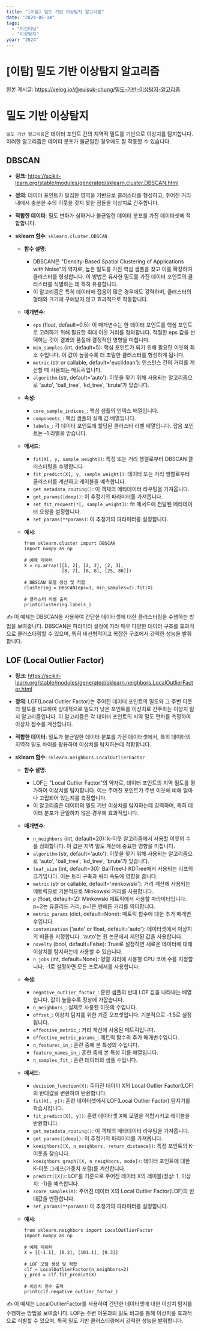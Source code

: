 ```yaml
---
title: "[이탐] 밀도 기반 이상탐지 알고리즘"
date: "2024-05-14"
tags:
  - "머신러닝"
  - "이상탐지"
year: "2024"
---
```


# [이탐] 밀도 기반 이상탐지 알고리즘

원본 게시글: https://velog.io/@euisuk-chung/밀도-기반-이상탐지-알고리즘



밀도 기반 이상탐지
==========

`밀도 기반 알고리즘`은 데이터 포인트 간의 지역적 밀도를 기반으로 이상치를 탐지합니다. 이러한 알고리즘은 데이터 분포가 불균일한 경우에도 잘 작동할 수 있습니다.

DBSCAN
------

* **링크**: <https://scikit-learn.org/stable/modules/generated/sklearn.cluster.DBSCAN.html>
* **정의**: 데이터 포인트가 밀집한 영역을 기반으로 클러스터를 형성하고, 주어진 거리 내에서 충분한 수의 이웃을 갖지 못한 점들을 이상치로 간주합니다.
* **적합한 데이터**: 밀도 변화가 심하거나 불균일한 데이터 분포를 가진 데이터셋에 적합합니다.
* **sklearn 함수**: `sklearn.cluster.DBSCAN`
  
  + **함수 설명**:
    
    - DBSCAN은 "Density-Based Spatial Clustering of Applications with Noise"의 약자로, 높은 밀도를 가진 핵심 샘플을 찾고 이를 확장하여 클러스터를 형성합니다. 이 방법은 유사한 밀도를 가진 데이터 포인트의 클러스터를 식별하는 데 특히 유용합니다.
    - 이 알고리즘은 특히 데이터에 잡음이 많은 경우에도 강력하며, 클러스터의 형태와 크기에 구애받지 않고 효과적으로 작동합니다.
  + **매개변수**:
    
    - `eps` (float, default=0.5): 이 매개변수는 한 데이터 포인트를 핵심 포인트로 고려하기 위해 필요한 최대 이웃 거리를 정의합니다. 적절한 eps 값을 선택하는 것이 결과의 품질에 결정적인 영향을 미칩니다.
    - `min_samples` (int, default=5): 핵심 포인트가 되기 위해 필요한 이웃의 최소 수입니다. 이 값이 높을수록 더 조밀한 클러스터를 형성하게 됩니다.
    - `metric` (str or callable, default='euclidean'): 인스턴스 간의 거리를 계산할 때 사용되는 메트릭입니다.
    - `algorithm` (str, default='auto'): 이웃을 찾기 위해 사용되는 알고리즘으로 'auto', 'ball\_tree', 'kd\_tree', 'brute'가 있습니다.
  + **속성**:
    
    - `core_sample_indices_`: 핵심 샘플의 인덱스 배열입니다.
    - `components_`: 핵심 샘플의 실제 값 배열입니다.
    - `labels_`: 각 데이터 포인트에 할당된 클러스터 라벨 배열입니다. 잡음 포인트는 -1 라벨을 받습니다.
  + **메서드**:
    
    - `fit(X[, y, sample_weight])`: 특징 또는 거리 행렬로부터 DBSCAN 클러스터링을 수행합니다.
    - `fit_predict(X[, y, sample_weight])`: 데이터 또는 거리 행렬로부터 클러스터를 계산하고 레이블을 예측합니다.
    - `get_metadata_routing()`: 이 객체의 메타데이터 라우팅을 가져옵니다.
    - `get_params([deep])`: 이 추정기의 파라미터를 가져옵니다.
    - `set_fit_request(*[, sample_weight])`: fit 메서드에 전달된 메타데이터 요청을 설정합니다.
    - `set_params(**params)`: 이 추정기의 파라미터를 설정합니다.
  + **예시**:
    
    ```
    from sklearn.cluster import DBSCAN
    import numpy as np
    
    # 예제 데이터
    X = np.array([[1, 2], [2, 2], [2, 3],
                  [8, 7], [8, 8], [25, 80]])
    
    # DBSCAN 모델 생성 및 적합
    clustering = DBSCAN(eps=3, min_samples=2).fit(X)
    
    # 클러스터 라벨 출력
    print(clustering.labels_)
    ```

✍️ 이 예제는 DBSCAN을 사용하여 간단한 데이터셋에 대한 클러스터링을 수행하는 방법을 보여줍니다. DBSCAN은 파라미터 설정에 따라 매우 다양한 데이터 구조를 효과적으로 클러스터링할 수 있으며, 특히 비선형적이고 복잡한 구조에서 강력한 성능을 발휘합니다.

LOF (Local Outlier Factor)
--------------------------

* **링크**: <https://scikit-learn.org/stable/modules/generated/sklearn.neighbors.LocalOutlierFactor.html>
* **정의**: LOF(Local Outlier Factor)는 주어진 데이터 포인트의 밀도와 그 주변 이웃의 밀도를 비교하여 상대적으로 밀도가 낮은 포인트를 이상치로 간주하는 이상치 탐지 알고리즘입니다. 이 알고리즘은 각 데이터 포인트의 지역 밀도 편차를 측정하여 이상치 점수를 계산합니다.
* **적합한 데이터**: 밀도가 불균일한 데이터 분포를 가진 데이터셋에서, 특히 데이터의 지역적 밀도 차이를 활용하여 이상치를 탐지하는데 적합합니다.
* **sklearn 함수**: `sklearn.neighbors.LocalOutlierFactor`
  
  + **함수 설명**:
    
    - LOF는 "Local Outlier Factor"의 약자로, 데이터 포인트의 지역 밀도를 평가하여 이상치를 탐지합니다. 이는 주어진 포인트가 주변 이웃에 비해 얼마나 고립되어 있는지를 측정합니다.
    - 이 알고리즘은 데이터의 밀도 기반 이상치를 탐지하는데 강력하며, 특히 데이터 분포가 균일하지 않은 경우에 효과적입니다.
  + **매개변수**:
    
    - `n_neighbors` (int, default=20): k-이웃 알고리즘에서 사용할 이웃의 수를 정의합니다. 이 값은 지역 밀도 계산에 중요한 영향을 미칩니다.
    - `algorithm` (str, default='auto'): 이웃을 찾기 위해 사용되는 알고리즘으로 'auto', 'ball\_tree', 'kd\_tree', 'brute'가 있습니다.
    - `leaf_size` (int, default=30): BallTree나 KDTree에서 사용되는 리프의 크기입니다. 이는 트리 구축과 쿼리 속도에 영향을 줍니다.
    - `metric` (str or callable, default='minkowski'): 거리 계산에 사용되는 메트릭으로 기본적으로 Minkowski 거리를 사용합니다.
    - `p` (float, default=2): Minkowski 메트릭에서 사용할 파라미터입니다. p=2는 유클리드 거리, p=1은 맨해튼 거리를 의미합니다.
    - `metric_params` (dict, default=None): 메트릭 함수에 대한 추가 매개변수입니다.
    - `contamination` ('auto' or float, default='auto'): 데이터셋에서 이상치의 비율을 지정합니다. 'auto'는 원 논문에서 제안된 값을 사용합니다.
    - `novelty` (bool, default=False): True로 설정하면 새로운 데이터에 대해 이상치를 탐지하는데 사용할 수 있습니다.
    - `n_jobs` (int, default=None): 병렬 처리에 사용할 CPU 코어 수를 지정합니다. -1로 설정하면 모든 프로세서를 사용합니다.
  + **속성**:
    
    - `negative_outlier_factor_`: 훈련 샘플의 반대 LOF 값을 나타내는 배열입니다. 값이 높을수록 정상에 가깝습니다.
    - `n_neighbors_`: 실제로 사용된 이웃의 수입니다.
    - `offset_`: 이상치 탐지를 위한 기준 오프셋입니다. 기본적으로 -1.5로 설정됩니다.
    - `effective_metric_`: 거리 계산에 사용된 메트릭입니다.
    - `effective_metric_params_`: 메트릭 함수의 추가 매개변수입니다.
    - `n_features_in_`: 훈련 중에 본 특성의 수입니다.
    - `feature_names_in_`: 훈련 중에 본 특성 이름 배열입니다.
    - `n_samples_fit_`: 훈련 데이터의 샘플 수입니다.
  + **메서드**:
    
    - `decision_function(X)`: 주어진 데이터 X의 Local Outlier Factor(LOF)의 반대값을 변환하여 반환합니다.
    - `fit(X[, y])`: 훈련 데이터셋에서 LOF(Local Outlier Factor) 탐지기를 학습시킵니다.
    - `fit_predict(X[, y])`: 훈련 데이터셋 X에 모델을 적합시키고 레이블을 반환합니다.
    - `get_metadata_routing()`: 이 객체의 메타데이터 라우팅을 가져옵니다.
    - `get_params([deep])`: 이 추정기의 파라미터를 가져옵니다.
    - `kneighbors([X, n_neighbors, return_distance])`: 특정 포인트의 K-이웃을 찾습니다.
    - `kneighbors_graph([X, n_neighbors, mode])`: 데이터 포인트에 대한 K-이웃 그래프(가중치 포함)를 계산합니다.
    - `predict([X])`: LOF를 기준으로 주어진 데이터 X의 레이블(정상: 1, 이상치: -1)을 예측합니다.
    - `score_samples(X)`: 주어진 데이터 X의 Local Outlier Factor(LOF)의 반대값을 반환합니다.
    - `set_params(**params)`: 이 추정기의 파라미터를 설정합니다.
  + **예시**:
    
    ```
    from sklearn.neighbors import LocalOutlierFactor
    import numpy as np
    
    # 예제 데이터
    X = [[-1.1], [0.2], [101.1], [0.3]]
    
    # LOF 모델 생성 및 적합
    clf = LocalOutlierFactor(n_neighbors=2)
    y_pred = clf.fit_predict(X)
    
    # 이상치 점수 출력
    print(clf.negative_outlier_factor_)
    ```

✍️ 이 예제는 LocalOutlierFactor를 사용하여 간단한 데이터셋에 대한 이상치 탐지를 수행하는 방법을 보여줍니다. LOF는 주변 이웃과의 밀도 비교를 통해 이상치를 효과적으로 식별할 수 있으며, 특히 밀도 기반 클러스터링에서 강력한 성능을 발휘합니다.

